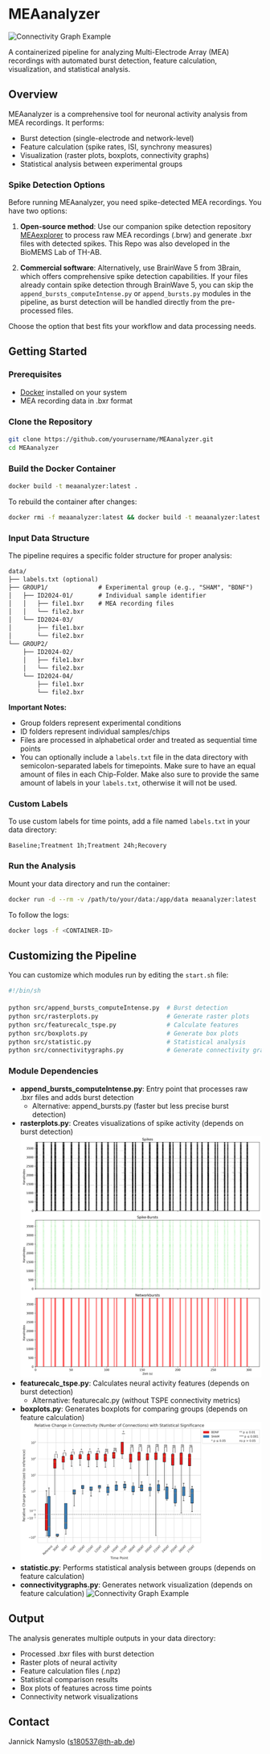 # MEAanalyzer

![Connectivity Graph Example](sample_images/ConnGraph_ID2024-01_20240702_1.0M_L_after30min.png)

A containerized pipeline for analyzing Multi-Electrode Array (MEA) recordings with automated burst detection, feature calculation, visualization, and statistical analysis.

## Overview

MEAanalyzer is a comprehensive tool for neuronal activity analysis from MEA recordings. It performs:

- Burst detection (single-electrode and network-level)
- Feature calculation (spike rates, ISI, synchrony measures)
- Visualization (raster plots, boxplots, connectivity graphs)
- Statistical analysis between experimental groups

### Spike Detection Options

Before running MEAanalyzer, you need spike-detected MEA recordings. You have two options:

1. **Open-source method**: Use our companion spike detection repository [MEAexplorer](https://github.com/tivenide/MEAexplorer) to process raw MEA recordings (.brw) and generate .bxr files with detected spikes. This Repo was also developed in the BioMEMS Lab of TH-AB.

2. **Commercial software**: Alternatively, use BrainWave 5 from 3Brain, which offers comprehensive spike detection capabilities. If your files already contain spike detection through BrainWave 5, you can skip the `append_bursts_computeIntense.py` or `append_bursts.py` modules in the pipeline, as burst detection will be handled directly from the pre-processed files.

Choose the option that best fits your workflow and data processing needs.

## Getting Started

### Prerequisites

- [Docker](https://docs.docker.com/get-docker/) installed on your system
- MEA recording data in .bxr format

### Clone the Repository

```bash
git clone https://github.com/yourusername/MEAanalyzer.git
cd MEAanalyzer
```

### Build the Docker Container

```bash
docker build -t meaanalyzer:latest .
```

To rebuild the container after changes:

```bash
docker rmi -f meaanalyzer:latest && docker build -t meaanalyzer:latest .
```

### Input Data Structure

The pipeline requires a specific folder structure for proper analysis:

```
data/
├── labels.txt (optional)
├── GROUP1/              # Experimental group (e.g., "SHAM", "BDNF")
│   ├── ID2024-01/       # Individual sample identifier
│   │   ├── file1.bxr    # MEA recording files
│   │   └── file2.bxr
│   └── ID2024-03/
│       ├── file1.bxr
│       └── file2.bxr
└── GROUP2/
    ├── ID2024-02/
    │   ├── file1.bxr
    │   └── file2.bxr
    └── ID2024-04/
        ├── file1.bxr
        └── file2.bxr
```

**Important Notes:**
- Group folders represent experimental conditions
- ID folders represent individual samples/chips
- Files are processed in alphabetical order and treated as sequential time points
- You can optionally include a `labels.txt` file in the data directory with semicolon-separated labels for timepoints. Make sure to have an equal amount of files in each Chip-Folder. Make also sure to provide the same amount of labels in your `labels.txt`, otherwise it will not be used.

### Custom Labels

To use custom labels for time points, add a file named `labels.txt` in your data directory:

```
Baseline;Treatment 1h;Treatment 24h;Recovery
```

### Run the Analysis

Mount your data directory and run the container:

```bash
docker run -d --rm -v /path/to/your/data:/app/data meaanalyzer:latest
```

To follow the logs:

```bash
docker logs -f <CONTAINER-ID>
```

## Customizing the Pipeline

You can customize which modules run by editing the `start.sh` file:

```bash
#!/bin/sh

python src/append_bursts_computeIntense.py  # Burst detection
python src/rasterplots.py                   # Generate raster plots
python src/featurecalc_tspe.py              # Calculate features
python src/boxplots.py                      # Generate box plots
python src/statistic.py                     # Statistical analysis
python src/connectivitygraphs.py            # Generate connectivity graphs
```

### Module Dependencies

- **append_bursts_computeIntense.py**: Entry point that processes raw .bxr files and adds burst detection
  - Alternative: append_bursts.py (faster but less precise burst detection)
- **rasterplots.py**: Creates visualizations of spike activity (depends on burst detection)
  ![Raster Plot Example](sample_images/ID2024-01_1_20240702_control_separate_raster_plot.png)
- **featurecalc_tspe.py**: Calculates neural activity features (depends on burst detection)
  - Alternative: featurecalc.py (without TSPE connectivity metrics) 
- **boxplots.py**: Generates boxplots for comparing groups (depends on feature calculation)
  ![Box Plot Example](sample_images/Connectivity_Number_of_Connections_rel_stat_boxplot.png)
- **statistic.py**: Performs statistical analysis between groups (depends on feature calculation)
- **connectivitygraphs.py**: Generates network visualization (depends on feature calculation)
  ![Connectivity Graph Example](sample_images/ConnGraph_ID2024-01_20240917_77DAT_20241025_09.png)

## Output

The analysis generates multiple outputs in your data directory:

- Processed .bxr files with burst detection
- Raster plots of neural activity
- Feature calculation files (.npz)
- Statistical comparison results
- Box plots of features across time points
- Connectivity network visualizations

## Contact

Jannick Namyslo (s180537@th-ab.de)

